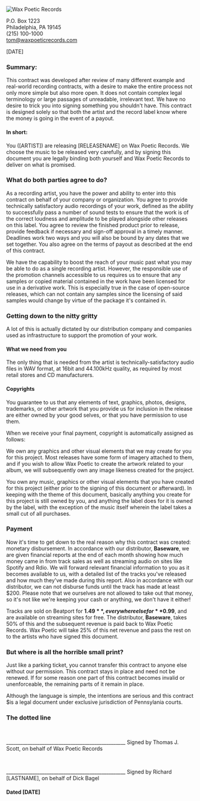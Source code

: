 ![Wax Poetic Records](http://assets.waxpoeticrecords.com/frontend/text-09d8e5944521c56f8e3eb648eedee7eb.jpeg)

P.O. Box 1223<br>
Philadelphia, PA 19145<br>
(215) 100-1000<br>
tom@waxpoeticrecords.com<br>

[DATE]

### Summary:

This contract was developed after review of many different example and
real-world recording contracts, with a desire to make the entire process
not only more simple but also more open. It does not contain complex
legal terminology or large passages of unreadable, irrelevant text. We
have no desire to trick you into signing something you shouldn't have.
This contract is designed solely so that both the artist and the record
label know where the money is going in the event of a payout.

#### In short:

You ([ARTIST]) are releasing [RELEASENAME] on Wax Poetic Records. We
choose the music to be released very carefully, and by signing this
document you are legally binding both yourself and Wax Poetic Records to
deliver on what is promised.

### What do both parties agree to do?

As a recording artist, you have the power and ability to enter into this
contract on behalf of your company or organization. You agree to provide
technically satisfactory audio recordings of your work, defined as the
ability to successfully pass a number of sound tests to ensure that the
work is of the correct loudness and amplitude to be played alongside
other releases on this label. You agree to review the finished product
prior to release, provide feedback if necessary and sign-off approval
in a timely manner. Deadlines work two ways and you will also be bound
by any dates that we set together. You also agree on the terms of payout
as described at the end of this contract.

We have the capability to boost the reach of your music past what you
may be able to do as a single recording artist. However, the responsible
use of the promotion channels accessible to us requires us to ensure
that any samples or copied material contained in the work have been licensed
for use in a derivative work. This is especially true in the case of
open-source releases, which can not contain any samples since the
licensing of said samples would change by virtue of the package it's
contained in.

### Getting down to the nitty gritty

A lot of this is actually dictated by our distribution company and
companies used as infrastructure to support the promotion of your work.

#### What we need from you

The only thing that is needed from the artist is
technically-satisfactory audio files in WAV format, at 16bit and
44.100kHz quality, as required by most retail stores and CD
manufacturers.

#### Copyrights

You guarantee to us that any elements of text, graphics, photos, designs,
trademarks, or other artwork that you provide us for inclusion in the release
are either owned by your good selves, or that you have permission to use them.

When we receive your final payment, copyright is automatically assigned as follows:

We own any graphics and other visual elements that we may create for you for this
project. Most releases have some form of imagery attached to them, and
if you wish to allow Wax Poetic to create the artwork related to your
album, we will subsequently own any image likeness created for the
project.

You own any music, graphics or other visual elements that you have
created for this project (either prior to the signing of this document
or afterward). In keeping with the theme of this document, basically
anything you create for this project is still owned by you, and anything
the label does for it is owned by the label, with the exception of the
music itself wherein the label takes a small cut of all purchases.

### Payment

Now it's time to get down to the real reason why this contract was
created: monetary disbursement. In accordance with our distributor,
**Baseware**, we are given financial reports at the end of each month
showing how much money came in from track sales as well as streaming
audio on sites like Spotify and Rdio. We will forward relevant financial
information to you as it becomes available to us, with a detailed list
of the tracks you've released and how much they've made during this
report. Also in accordance with our distributor, we can not disburse
funds until the track has made at least $200. Please note that we
ourselves are not allowed to take out that money, so it's not like we're
keeping your cash or anything, we don't have it either!

Tracks are sold on Beatport for **$1.49**, everywhere else for
**$0.99**, and are available on streaming sites for free. The
distributor, **Baseware**, takes 50% of this and the subsequent revenue
is paid back to Wax Poetic Records. Wax Poetic will take 25% of this net
revenue and pass the rest on to the artists who have signed this
document.

### But where is all the horrible small print?

Just like a parking ticket, you cannot transfer this contract to anyone
else without our permission. This contract stays in place and need not be
renewed. If for some reason one part of this contract becomes invalid or
unenforceable, the remaining parts of it remain in place.

Although the language is simple, the intentions are serious and this contract
$is a legal document under exclusive jurisdiction of Pennsylania courts.

### The dotted line
<p>&nbsp;</p>
<p>
__________________________________________________
Signed by Thomas J. Scott, on behalf of Wax Poetic Records
</p>
<p>&nbsp;</p>
<p>
__________________________________________________
Signed by Richard [LASTNAME], on behalf of Dick Bagel
</p>

#### Dated [DATE]
